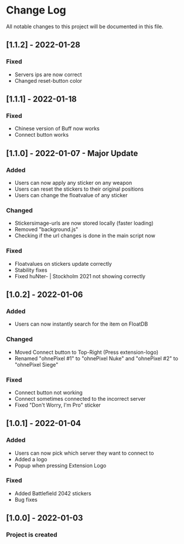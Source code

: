 # Change Log
All notable changes to this project will be documented in this file.

## [1.1.2] - 2022-01-28

### Fixed
- Servers ips are now correct
- Changed reset-button color


## [1.1.1] - 2022-01-18

### Fixed
- Chinese version of Buff now works
- Connect button works


## [1.1.0] - 2022-01-07 - Major Update

### Added
- Users can now apply any sticker on any weapon
- Users can reset the stickers to their original positions
- Users can change the floatvalue of any sticker

### Changed
- Stickersimage-urls are now stored locally (faster loading)
- Removed "background.js"
- Checking if the url changes is done in the main script now

### Fixed
- Floatvalues on stickers update correctly
- Stability fixes
- Fixed huNter- | Stockholm 2021 not showing correctly
 
 
## [1.0.2] - 2022-01-06

### Added
- Users can now instantly search for the item on FloatDB

### Changed
- Moved Connect button to Top-Right (Press extension-logo)
- Renamed "ohnePixel #1" to "ohnePixel Nuke" and "ohnePixel #2" to "ohnePixel Siege"

### Fixed
- Connect button not working
- Connect sometimes connected to the incorrect server
- Fixed "Don't Worry, I'm Pro" sticker

 
## [1.0.1] - 2022-01-04

### Added
- Users can now pick which server they want to connect to
- Added a logo
- Popup when pressing Extension Logo

### Fixed
- Added Battlefield 2042 stickers
- Bug fixes


## [1.0.0] - 2022-01-03
 
### Project is created
 
